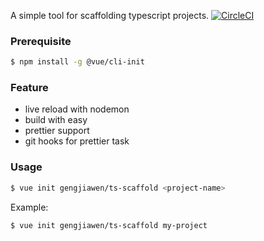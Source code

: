 A simple tool for scaffolding typescript projects.
[![CircleCI](https://circleci.com/gh/gengjiawen/ts-scaffold.svg?style=svg)](https://circleci.com/gh/gengjiawen/ts-scaffold)

### Prerequisite 
``` bash
$ npm install -g @vue/cli-init
```
### Feature
* live reload with nodemon
* build with easy
* prettier support
* git hooks for prettier task

### Usage

``` bash
$ vue init gengjiawen/ts-scaffold <project-name>
```

Example:

``` bash
$ vue init gengjiawen/ts-scaffold my-project
```
